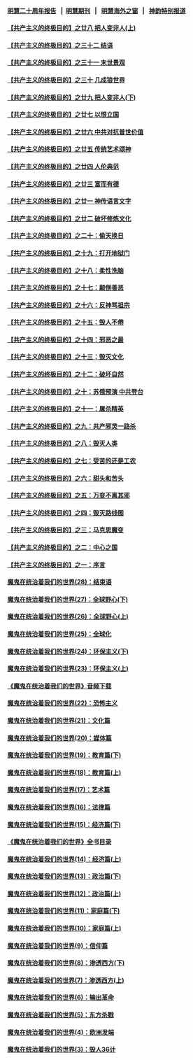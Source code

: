 #### [明慧二十周年报告](https://github.com/gfw-breaker/mh-reports/blob/master/README.md?t=07200542) &nbsp;&nbsp;|&nbsp;&nbsp;[明慧期刊](https://github.com/gfw-breaker/mh-qikan) &nbsp;&nbsp;|&nbsp;&nbsp; [明慧海外之窗](https://github.com/gfw-breaker/mh-news/blob/master/README.md?t=07200542) &nbsp;&nbsp;|&nbsp;&nbsp; [神韵特别报道](https://github.com/gfw-breaker/mh-news/blob/master/shenyun.md?t=07200542) 

#### [【共产主义的终极目的】之廿八 把人变非人(上)](../pages/nsc422/n11340492.md?t=07200542) 

#### [【共产主义的终极目的】之三十二 结语](../pages/nsc422/n11360535.md?t=07200542) 

#### [【共产主义的终极目的】之三十一 末世景观](../pages/nsc422/n11351129.md?t=07200542) 

#### [【共产主义的终极目的】之三十 几成狼世界](../pages/nsc422/n11348280.md?t=07200542) 

#### [【共产主义的终极目的】之廿九 把人变非人(下)](../pages/nsc422/n11344140.md?t=07200542) 

#### [【共产主义的终极目的】之廿七 以恨立国](../pages/nsc422/n11336944.md?t=07200542) 

#### [【共产主义的终极目的】之廿六 中共对抗普世价值](../pages/nsc422/n11324785.md?t=07200542) 

#### [【共产主义的终极目的】之廿五 传统艺术颂神](../pages/nsc422/n11296396.md?t=07200542) 

#### [【共产主义的终极目的】之廿四 人伦典范](../pages/nsc422/n11296397.md?t=07200542) 

#### [【共产主义的终极目的】之廿三 富而有德](../pages/nsc422/n11283598.md?t=07200542) 

#### [【共产主义的终极目的】之廿一 神传语言文字](../pages/nsc422/n11263265.md?t=07200542) 

#### [【共产主义的终极目的】之廿二 破坏修炼文化](../pages/nsc422/n11245728.md?t=07200542) 

#### [【共产主义的终极目的】之二十：偷天换日](../pages/nsc422/n11238846.md?t=07200542) 

#### [【共产主义的终极目的】之十九：打开地狱门](../pages/nsc422/n11206376.md?t=07200542) 

#### [【共产主义的终极目的】之十八：柔性洗脑](../pages/nsc422/n11199994.md?t=07200542) 

#### [【共产主义的终极目的】之十七：颠倒善恶](../pages/nsc422/n11179782.md?t=07200542) 

#### [【共产主义的终极目的】之十六：反神骂祖宗](../pages/nsc422/n11166798.md?t=07200542) 

#### [【共产主义的终极目的】之十五：毁人不倦](../pages/nsc422/n11166792.md?t=07200542) 

#### [【共产主义的终极目的】之十四：邪恶之最](../pages/nsc422/n11150249.md?t=07200542) 

#### [【共产主义的终极目的】之十三：毁灭文化](../pages/nsc422/n11135227.md?t=07200542) 

#### [【共产主义的终极目的】之十二：破坏自然](../pages/nsc422/n11135214.md?t=07200542) 

#### [【共产主义的终极目的】之十：苏俄预演 中共登台](../pages/nsc422/n11118424.md?t=07200542) 

#### [【共产主义的终极目的】之十一：屠杀精英](../pages/nsc422/n11118442.md?t=07200542) 

#### [【共产主义的终极目的】之九：共产邪灵一路杀](../pages/nsc422/n11114139.md?t=07200542) 

#### [【共产主义的终极目的】之八：毁灭人类](../pages/nsc422/n11108503.md?t=07200542) 

#### [【共产主义的终极目的】之七：受苦的还是工农](../pages/nsc422/n11101809.md?t=07200542) 

#### [【共产主义的终极目的】之六：甜头和苦头](../pages/nsc422/n11096971.md?t=07200542) 

#### [【共产主义的终极目的】之五：万变不离其邪](../pages/nsc422/n11091285.md?t=07200542) 

#### [【共产主义的终极目的】之四：毁灭路线图](../pages/nsc422/n11086284.md?t=07200542) 

#### [【共产主义的终极目的】之三：马克思魔变](../pages/nsc422/n11061941.md?t=07200542) 

#### [【共产主义的终极目的】之二：中心之国](../pages/nsc422/n11047728.md?t=07200542) 

#### [【共产主义的终极目的】之一：序言](../pages/nsc422/n11086077.md?t=07200542) 

#### [魔鬼在统治着我们的世界(28)：结束语](../pages/nsc422/n10936246.md?t=07200542) 

#### [魔鬼在统治着我们的世界(27)：全球野心(下)](../pages/nsc422/n10928319.md?t=07200542) 

#### [魔鬼在统治着我们的世界(26)：全球野心(上)](../pages/nsc422/n10900318.md?t=07200542) 

#### [魔鬼在统治着我们的世界(25)：全球化](../pages/nsc422/n10788205.md?t=07200542) 

#### [魔鬼在统治着我们的世界(24)：环保主义(下)](../pages/nsc422/n10695307.md?t=07200542) 

#### [魔鬼在统治着我们的世界(23)：环保主义(上)](../pages/nsc422/n10688613.md?t=07200542) 

#### [《魔鬼在统治着我们的世界》音频下载](../pages/nsc422/n10635553.md?t=07200542) 

#### [魔鬼在统治着我们的世界(22)：恐怖主义](../pages/nsc422/n10614727.md?t=07200542) 

#### [魔鬼在统治着我们的世界(21)：文化篇](../pages/nsc422/n10597706.md?t=07200542) 

#### [魔鬼在统治着我们的世界(20)：媒体篇](../pages/nsc422/n10586579.md?t=07200542) 

#### [魔鬼在统治着我们的世界(19)：教育篇(下)](../pages/nsc422/n10564808.md?t=07200542) 

#### [魔鬼在统治着我们的世界(18)：教育篇(上)](../pages/nsc422/n10526970.md?t=07200542) 

#### [魔鬼在统治着我们的世界(17)：艺术篇](../pages/nsc422/n10499093.md?t=07200542) 

#### [魔鬼在统治着我们的世界(16)：法律篇](../pages/nsc422/n10485969.md?t=07200542) 

#### [魔鬼在统治着我们的世界(15)：经济篇(下)](../pages/nsc422/n10469975.md?t=07200542) 

#### [《魔鬼在统治着我们的世界》全书目录](../pages/nsc422/n10464261.md?t=07200542) 

#### [魔鬼在统治着我们的世界(14)：经济篇(上)](../pages/nsc422/n10457370.md?t=07200542) 

#### [魔鬼在统治着我们的世界(13)：政治篇(下)](../pages/nsc422/n10448270.md?t=07200542) 

#### [魔鬼在统治着我们的世界(12)：政治篇(上)](../pages/nsc422/n10444576.md?t=07200542) 

#### [魔鬼在统治着我们的世界(11)：家庭篇(下)](../pages/nsc422/n10440961.md?t=07200542) 

#### [魔鬼在统治着我们的世界(10)：家庭篇(上)](../pages/nsc422/n10435448.md?t=07200542) 

#### [魔鬼在统治着我们的世界(9)：信仰篇](../pages/nsc422/n10432159.md?t=07200542) 

#### [魔鬼在统治着我们的世界(8)：渗透西方(下)](../pages/nsc422/n10429603.md?t=07200542) 

#### [魔鬼在统治着我们的世界(7)：渗透西方(上)](../pages/nsc422/n10426013.md?t=07200542) 

#### [魔鬼在统治着我们的世界(6)：输出革命](../pages/nsc422/n10421536.md?t=07200542) 

#### [魔鬼在统治着我们的世界(5)：东方杀戮](../pages/nsc422/n10417707.md?t=07200542) 

#### [魔鬼在统治着我们的世界(4)：欧洲发端](../pages/nsc422/n10414890.md?t=07200542) 

#### [魔鬼在统治着我们的世界(3)：毁人36计](../pages/nsc422/n10411583.md?t=07200542) 

